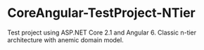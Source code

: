 # CoreAngular-TestProject-NTier
Test project using ASP.NET Core 2.1 and Angular 6. Classic n-tier architecture with anemic domain model.
